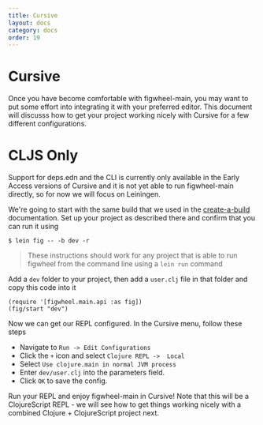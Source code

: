 ```yaml
---
title: Cursive
layout: docs
category: docs
order: 19
---
```


# Cursive

Once you have become comfortable with figwheel-main, you may want to put some effort into integrating it with your preferred editor. This document will discusss how to get your project working nicely with Cursive for a few different configurations.


# CLJS Only 

Support for deps.edn and the CLI is currently only available in the Early Access versions of Cursive and it is not yet able to run figwheel-main directly, so for now we will focus on Leiningen.
 
We're going to start with the same build that we used in the [create-a-build] documentation. Set up your project as described there and confirm that you can run it using
 
```shell
$ lein fig -- -b dev -r
```
> These instructions should work for any project that is able to run figwheel from the command line using a `lein run` command

Add a `dev` folder to your project, then add a `user.clj` file in that folder and copy this code into it 

```
(require '[figwheel.main.api :as fig])
(fig/start "dev")
```

Now we can get our REPL configured. In the Cursive menu, follow these steps

* Navigate to `Run -> Edit Configurations`
* Click the `+` icon and select `Clojure REPL ->  Local`
* Select `Use clojure.main in normal JVM process` 
* Enter `dev/user.clj` into the parameters field. 
* Click `OK` to save the config.

Run your REPL and enjoy figwheel-main in Cursive! Note that this will be a ClojureScript REPL - we will see how to get things working nicely with a combined Clojure + ClojureScript project next.

[create-a-build]: https://figwheel.org/docs/create_a_build.html
